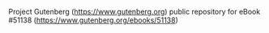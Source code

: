 Project Gutenberg (https://www.gutenberg.org) public repository for
eBook #51138 (https://www.gutenberg.org/ebooks/51138)
